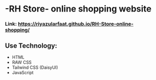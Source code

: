# -RH Store- online shopping website
### Link: https://riyazularfaat.github.io/RH-Store-online-shopping/
## Use Technology:
- HTML
- RAW CSS
- Tailwind CSS (DaisyUI)
- JavaScript

